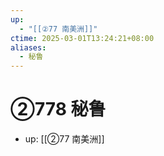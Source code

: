 ```yaml
---
up:
  - "[[②77 南美洲]]"
ctime: 2025-03-01T13:24:21+08:00
aliases:
  - 秘鲁
---
```


# ②778 秘鲁

- up: [[②77 南美洲]]

